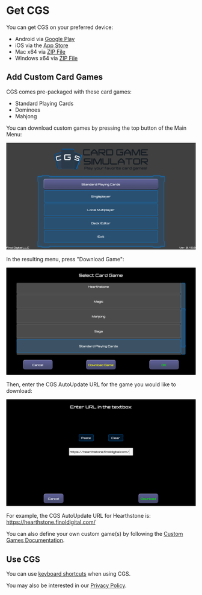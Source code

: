 # Get CGS
You can get CGS on your preferred device:
- Android via [Google Play](https://play.google.com/store/apps/details?id=com.finoldigital.cardgamesim)
- iOS via the [App Store](mailto:david@finoldigital.com?subject=GetCGS)
- Mac x64 via [ZIP File](https://drive.google.com/uc?id=1ag7kjPRzweO5O5_Kj7q_yCj7xVkKdiaA&export=download)
- Windows x64 via [ZIP File](https://drive.google.com/uc?id=1dPRqs9mtLmR5_0K4NbrfzinJJW7TQH51&export=download)

## Add Custom Card Games
CGS comes pre-packaged with these card games:
- Standard Playing Cards
- Dominoes
- Mahjong

You can download custom games by pressing the top button of the Main Menu:

![Main Menu Image](screenshots/mainmenu.png)

In the resulting menu, press "Download Game":

![Game Selection Menu Image](screenshots/gameselection.png)

Then, enter the CGS AutoUpdate URL for the game you would like to download:

![Game Download Image](screenshots/gamedownload.png)

For example, the CGS AutoUpdate URL for Hearthstone is: https://hearthstone.finoldigital.com/

You can also define your own custom game(s) by following the [Custom Games Documentation](CUSTOM.md).

## Use CGS
You can use [keyboard shortcuts](KEYBOARD.md) when using CGS.

You may also be interested in our [Privacy Policy](PRIVACY.md).
